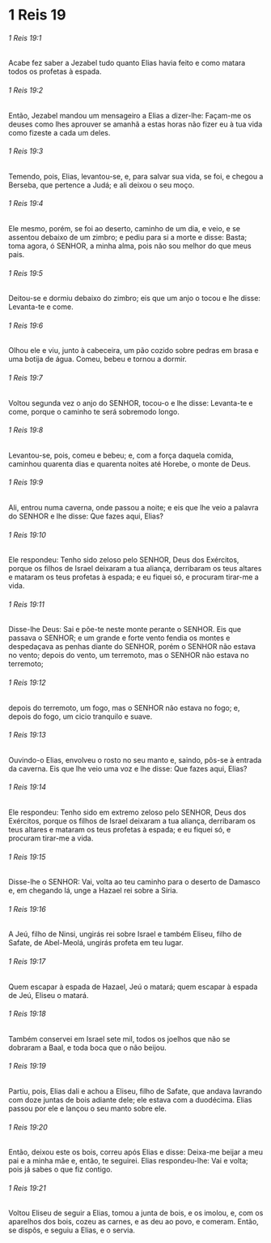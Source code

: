 # 1 Reis 19

###### 1 Reis 19:1

Acabe fez saber a Jezabel tudo quanto Elias havia feito e como matara todos os profetas à espada.

###### 1 Reis 19:2

Então, Jezabel mandou um mensageiro a Elias a dizer-lhe: Façam-me os deuses como lhes aprouver se amanhã a estas horas não fizer eu à tua vida como fizeste a cada um deles.

###### 1 Reis 19:3

Temendo, pois, Elias, levantou-se, e, para salvar sua vida, se foi, e chegou a Berseba, que pertence a Judá; e ali deixou o seu moço.

###### 1 Reis 19:4

Ele mesmo, porém, se foi ao deserto, caminho de um dia, e veio, e se assentou debaixo de um zimbro; e pediu para si a morte e disse: Basta; toma agora, ó SENHOR, a minha alma, pois não sou melhor do que meus pais.

###### 1 Reis 19:5

Deitou-se e dormiu debaixo do zimbro; eis que um anjo o tocou e lhe disse: Levanta-te e come.

###### 1 Reis 19:6

Olhou ele e viu, junto à cabeceira, um pão cozido sobre pedras em brasa e uma botija de água. Comeu, bebeu e tornou a dormir.

###### 1 Reis 19:7

Voltou segunda vez o anjo do SENHOR, tocou-o e lhe disse: Levanta-te e come, porque o caminho te será sobremodo longo.

###### 1 Reis 19:8

Levantou-se, pois, comeu e bebeu; e, com a força daquela comida, caminhou quarenta dias e quarenta noites até Horebe, o monte de Deus.

###### 1 Reis 19:9

Ali, entrou numa caverna, onde passou a noite; e eis que lhe veio a palavra do SENHOR e lhe disse: Que fazes aqui, Elias?

###### 1 Reis 19:10

Ele respondeu: Tenho sido zeloso pelo SENHOR, Deus dos Exércitos, porque os filhos de Israel deixaram a tua aliança, derribaram os teus altares e mataram os teus profetas à espada; e eu fiquei só, e procuram tirar-me a vida.

###### 1 Reis 19:11

Disse-lhe Deus: Sai e põe-te neste monte perante o SENHOR. Eis que passava o SENHOR; e um grande e forte vento fendia os montes e despedaçava as penhas diante do SENHOR, porém o SENHOR não estava no vento; depois do vento, um terremoto, mas o SENHOR não estava no terremoto;

###### 1 Reis 19:12

depois do terremoto, um fogo, mas o SENHOR não estava no fogo; e, depois do fogo, um cicio tranquilo e suave.

###### 1 Reis 19:13

Ouvindo-o Elias, envolveu o rosto no seu manto e, saindo, pôs-se à entrada da caverna. Eis que lhe veio uma voz e lhe disse: Que fazes aqui, Elias?

###### 1 Reis 19:14

Ele respondeu: Tenho sido em extremo zeloso pelo SENHOR, Deus dos Exércitos, porque os filhos de Israel deixaram a tua aliança, derribaram os teus altares e mataram os teus profetas à espada; e eu fiquei só, e procuram tirar-me a vida.

###### 1 Reis 19:15

Disse-lhe o SENHOR: Vai, volta ao teu caminho para o deserto de Damasco e, em chegando lá, unge a Hazael rei sobre a Síria.

###### 1 Reis 19:16

A Jeú, filho de Ninsi, ungirás rei sobre Israel e também Eliseu, filho de Safate, de Abel-Meolá, ungirás profeta em teu lugar.

###### 1 Reis 19:17

Quem escapar à espada de Hazael, Jeú o matará; quem escapar à espada de Jeú, Eliseu o matará.

###### 1 Reis 19:18

Também conservei em Israel sete mil, todos os joelhos que não se dobraram a Baal, e toda boca que o não beijou.

###### 1 Reis 19:19

Partiu, pois, Elias dali e achou a Eliseu, filho de Safate, que andava lavrando com doze juntas de bois adiante dele; ele estava com a duodécima. Elias passou por ele e lançou o seu manto sobre ele.

###### 1 Reis 19:20

Então, deixou este os bois, correu após Elias e disse: Deixa-me beijar a meu pai e a minha mãe e, então, te seguirei. Elias respondeu-lhe: Vai e volta; pois já sabes o que fiz contigo.

###### 1 Reis 19:21

Voltou Eliseu de seguir a Elias, tomou a junta de bois, e os imolou, e, com os aparelhos dos bois, cozeu as carnes, e as deu ao povo, e comeram. Então, se dispôs, e seguiu a Elias, e o servia.

